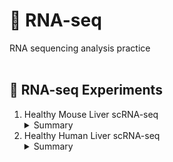 <h1>🧬 RNA-seq</h1>
RNA sequencing analysis practice<br/><br/>

<h2>🧫 RNA-seq Experiments</h2>
<ol>
  <li>Healthy Mouse Liver scRNA-seq</li>
  <details>
  <summary>Summary</summary>
    <p>
      Utilizing Python 3.11.9 and code adapted from the "Preprocessing and clustering 3k PBMCs (legacy workflow)" tutorial, I analyzed scRNA-seq data from healthy mouse liver tissue obtained from GEO Sample GSM4041174, which was stored on a server. After preprocessing, including QC and normalization, I performed PCA and clustering using the Leiden algorithm. Marker genes for each cluster were identified using statistical tests, and descriptive names were assigned based on information from the "Mouse Genome Informatics" database. Subsequently, appropriate group or cluster names were assigned based on the genes in each group. The analysis was conducted in a Jupyter Notebook within Visual Studio Code, and the data originated from 10X Genomics Single cell 3' gene expression V2 sequencing on an Illumina HiSeq 4000 instrument.
    </p>
  </details>
    <li>Healthy Human Liver scRNA-seq</li>
  <details>
  <summary>Summary</summary>
    <p>
      The scRNA-seq analysis of healthy human liver tissue (GEO Sample GSM7802682) was conducted within a Docker environment using the gcfntnu/scanpy image from Docker Hub, configured with volume mounts and port mappings through docker-compose. Data retrieval involved SSH and SCP protocols to transfer files to a local directory (/workspace/data). The analysis identified distinct clusters in the PCA plot, highlighting varying CST3 expression levels that may correlate with different biological states or cell types. Key genes like SLCO2A1 and DNAJC11 associated with principal components PC1 and PC2 demonstrated significant loading values, suggesting their pivotal role in driving these variations. Additionally, a notable proportion of mitochondrial gene counts was observed, potentially indicating poorer data quality in the analyzed dataset.
    </p>
  </details>
</ol>
